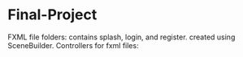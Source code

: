 # Final-Project

FXML file folders:  contains splash, login, and register. created using SceneBuilder. 
Controllers for fxml files:
